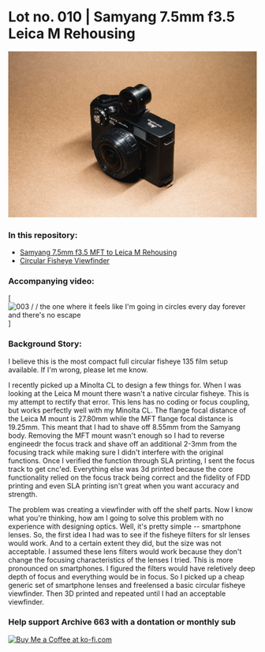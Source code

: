 # Lot no. 010 | Samyang 7.5mm f3.5 Leica M Rehousing

![productShot001](https://github.com/Archive-663/samyang7_5mm/blob/main/ASSETS/PRODUCT/sam7_5_product%20(13).jpg)

### In this repository:
- [Samyang 7.5mm f3.5 MFT to Leica M Rehousing](https://github.com/Archive-663/samyang7_5mm/tree/main/sam7_5_MFT-LM_rehousing)
- [Circular Fisheye Viewfinder](https://github.com/Archive-663/samyang7_5mm/tree/main/viewFinder)

### Accompanying video:
[![003 / / the one where it feels like I'm going in circles every day forever and there's no escape](https://www.youtube.com/watch?v=sT1oIzzUE1g)]

### Background Story:
I believe this is the most compact full circular fisheye 135 film setup available. If I'm wrong, please let me know. 

I recently picked up a Minolta CL to design a few things for. When I was looking at the Leica M mount there wasn't a native circular fisheye. This is my attempt to rectify that error. This lens has no coding or focus coupling, but works perfectly well with my Minolta CL. The flange focal distance of the Leica M mount is 27.80mm while the MFT flange focal distance is 19.25mm. This meant that I had to shave off 8.55mm from the Samyang body. Removing the MFT mount wasn't enough so I had to reverse engineedr the focus track and shave off an additional 2-3mm from the focusing track while making sure I didn't interfere with the original functions. Once I verified the function through SLA printing, I sent the focus track to get cnc'ed. Everything else was 3d printed because the core functionality relied on the focus track being correct and the fidelity of FDD printing and even SLA printing isn't great when you want accuracy and strength. 

The problem was creating a viewfinder with off the shelf parts. Now I know what you're thinking, how am I going to solve this problem with no experience with designing optics. Well, it's pretty simple -- smartphone lenses. So, the first idea I had was to see if the fisheye filters for slr lenses would work. And to a certain extent they did, but the size was not acceptable. I assumed these lens filters would work because they don't change the focusing characteristics of the lenses I tried. This is more pronounced on smartphones. I figured the filters would have reletively deep depth of focus and everything would be in focus. So I picked up a cheap generic set of smartphone lenses and freelensed a basic circular fisheye viewfinder. Then 3D printed and repeated until I had an acceptable viewfinder. 

### Help support Archive 663 with a dontation or monthly sub

<a href='https://ko-fi.com/P5P3MHMSF' target='_blank'><img height='36' style='border:0px;height:36px;' src='https://storage.ko-fi.com/cdn/kofi2.png?v=3' border='0' alt='Buy Me a Coffee at ko-fi.com' /></a>
